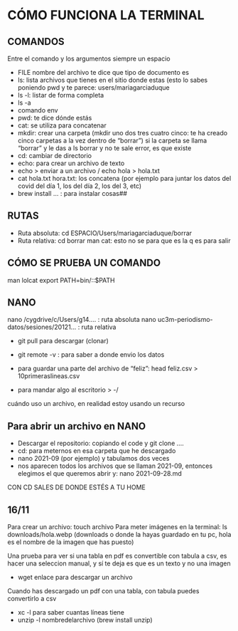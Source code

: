 # CÓMO FUNCIONA LA TERMINAL
## COMANDOS
Entre el comando y los argumentos siempre un espacio
- FILE nombre del archivo te dice que tipo de documento es
- ls: lista archivos que tienes en el sitio donde estas (esto lo sabes poniendo pwd y te parece: users/mariagarciaduque
- ls -l: listar de forma completa
- ls -a
- comando env
- pwd: te dice dónde estás
- cat: se utiliza para concatenar
- mkdir: crear una carpeta (mkdir uno dos tres cuatro cinco: te ha creado cinco carpetas a la vez dentro de “borrar”)
si la carpeta se llama “borrar” y le das a ls borrar y no te sale error, es que existe
- cd: cambiar de directorio
- echo: para crear un archivo de texto
- echo > enviar a un archivo / echo hola > hola.txt
- cat hola.txt hora.txt: los concatena (por ejemplo para juntar los datos del covid del día 1, los del día 2, los del 3, etc)
- brew install … : para instalar cosas##


## RUTAS
- Ruta absoluta: cd ESPACIO/Users/mariagarciaduque/borrar
- Ruta relativa: cd borrar
man cat: esto no se para que es
la q es para salir

## CÓMO SE PRUEBA UN COMANDO
man lolcat
export PATH=bin/::$PATH

## NANO
nano /cygdrive/c/Users/g14…. : ruta absoluta
nano uc3m-periodismo-datos/sesiones/20121… : ruta relativa

- git pull para descargar (clonar)
- git remote -v : para saber a donde envio los datos

- para guardar una parte del archivo de “feliz”: head feliz.csv > 10primeraslineas.csv

- para mandar algo al escritorio > -/

cuándo uso un archivo, en realidad estoy usando un recurso

## Para abrir un archivo en NANO
- Descargar el repositorio: copiando el code y git clone ….
- cd: para meternos en esa carpeta que he descargado
- nano 2021-09 (por ejemplo) y tabulamos dos veces
- nos aparecen todos los archivos que se llaman 2021-09, entonces elegimos el que queremos abrir y: nano 2021-09-28.md

CON CD SALES DE DONDE ESTÉS A TU HOME

## 16/11
Para crear un archivo: touch archivo
Para meter imágenes en la terminal: ls downloads/hola.webp (downloads o donde la hayas guardado en tu pc, hola es el nombre de la imagen que has puesto)


Una prueba para ver si una tabla en pdf es convertible con tabula a csv, es hacer una seleccion manual, y sí te deja es que es un texto y no una imagen

- wget enlace para descargar un archivo 

Cuando has descargado un pdf con una tabla, con tabula puedes convertirlo a csv

- xc -l para saber cuantas líneas tiene
- unzip -l nombredelarchivo (brew install unzip) 

